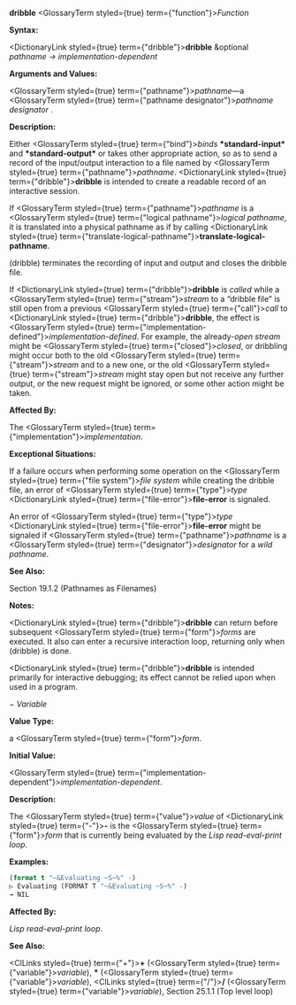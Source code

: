 **dribble** <GlossaryTerm styled={true} term={"function"}><i>Function</i></GlossaryTerm> 



**Syntax:** 



<DictionaryLink styled={true} term={"dribble"}><b>dribble</b></DictionaryLink> &amp;optional *pathname → implementation-dependent* 



**Arguments and Values:** 



<GlossaryTerm styled={true} term={"pathname"}><i>pathname</i></GlossaryTerm>—a <GlossaryTerm styled={true} term={"pathname designator"}><i>pathname designator</i></GlossaryTerm> . 







 



 



**Description:** 



Either <GlossaryTerm styled={true} term={"bind"}><i>binds</i></GlossaryTerm> **\*standard-input\*** and **\*standard-output\*** or takes other appropriate action, so as to send a record of the input/output interaction to a file named by <GlossaryTerm styled={true} term={"pathname"}><i>pathname</i></GlossaryTerm>. <DictionaryLink styled={true} term={"dribble"}><b>dribble</b></DictionaryLink> is intended to create a readable record of an interactive session. 



If <GlossaryTerm styled={true} term={"pathname"}><i>pathname</i></GlossaryTerm> is a <GlossaryTerm styled={true} term={"logical pathname"}><i>logical pathname</i></GlossaryTerm>, it is translated into a physical pathname as if by calling <DictionaryLink styled={true} term={"translate-logical-pathname"}><b>translate-logical-pathname</b></DictionaryLink>. 



(dribble) terminates the recording of input and output and closes the dribble file. 



If <DictionaryLink styled={true} term={"dribble"}><b>dribble</b></DictionaryLink> is *called* while a <GlossaryTerm styled={true} term={"stream"}><i>stream</i></GlossaryTerm> to a “dribble file” is still open from a previous <GlossaryTerm styled={true} term={"call"}><i>call</i></GlossaryTerm> to <DictionaryLink styled={true} term={"dribble"}><b>dribble</b></DictionaryLink>, the effect is <GlossaryTerm styled={true} term={"implementation-defined"}><i>implementation-defined</i></GlossaryTerm>. For example, the already-*open stream* might be <GlossaryTerm styled={true} term={"closed"}><i>closed</i></GlossaryTerm>, or dribbling might occur both to the old <GlossaryTerm styled={true} term={"stream"}><i>stream</i></GlossaryTerm> and to a new one, or the old <GlossaryTerm styled={true} term={"stream"}><i>stream</i></GlossaryTerm> might stay open but not receive any further output, or the new request might be ignored, or some other action might be taken. 



**Affected By:** 



The <GlossaryTerm styled={true} term={"implementation"}><i>implementation</i></GlossaryTerm>. 



**Exceptional Situations:** 



If a failure occurs when performing some operation on the <GlossaryTerm styled={true} term={"file system"}><i>file system</i></GlossaryTerm> while creating the dribble file, an error of <GlossaryTerm styled={true} term={"type"}><i>type</i></GlossaryTerm> <DictionaryLink styled={true} term={"file-error"}><b>file-error</b></DictionaryLink> is signaled. 



An error of <GlossaryTerm styled={true} term={"type"}><i>type</i></GlossaryTerm> <DictionaryLink styled={true} term={"file-error"}><b>file-error</b></DictionaryLink> might be signaled if <GlossaryTerm styled={true} term={"pathname"}><i>pathname</i></GlossaryTerm> is a <GlossaryTerm styled={true} term={"designator"}><i>designator</i></GlossaryTerm> for a *wild pathname*. 



**See Also:** 



Section 19.1.2 (Pathnames as Filenames) 



**Notes:** 



<DictionaryLink styled={true} term={"dribble"}><b>dribble</b></DictionaryLink> can return before subsequent <GlossaryTerm styled={true} term={"form"}><i>forms</i></GlossaryTerm> are executed. It also can enter a recursive interaction loop, returning only when (dribble) is done. 



<DictionaryLink styled={true} term={"dribble"}><b>dribble</b></DictionaryLink> is intended primarily for interactive debugging; its effect cannot be relied upon when used in a program. 



*− Variable* 



**Value Type:** 



a <GlossaryTerm styled={true} term={"form"}><i>form</i></GlossaryTerm>. 



**Initial Value:** 



<GlossaryTerm styled={true} term={"implementation-dependent"}><i>implementation-dependent</i></GlossaryTerm>. 







 



 



**Description:** 



The <GlossaryTerm styled={true} term={"value"}><i>value</i></GlossaryTerm> of <DictionaryLink styled={true} term={"-"}><b>-</b></DictionaryLink> is the <GlossaryTerm styled={true} term={"form"}><i>form</i></GlossaryTerm> that is currently being evaluated by the *Lisp read-eval-print loop*. 

**Examples:**
```lisp
(format t "~&Evaluating ~S~%" -) 
▷ Evaluating (FORMAT T "~&Evaluating ~S~%" -) 
→ NIL 
```
**Affected By:** 



*Lisp read-eval-print loop*. 



**See Also:** 



<ClLinks styled={true} term={"+"}><b>+</b></ClLinks> (<GlossaryTerm styled={true} term={"variable"}><i>variable</i></GlossaryTerm>), **\*** (<GlossaryTerm styled={true} term={"variable"}><i>variable</i></GlossaryTerm>), <ClLinks styled={true} term={"/"}><b>/</b></ClLinks> (<GlossaryTerm styled={true} term={"variable"}><i>variable</i></GlossaryTerm>), Section 25.1.1 (Top level loop) 



